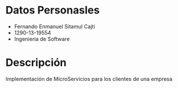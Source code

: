 # Datos Personasles
  - Fernando Enmanuel Sitamul Cajti
  - 1290-13-19554
  - Ingenieria de Software
  
# Descripción
  Implementación de MicroServicios para los clientes de una empresa
  
